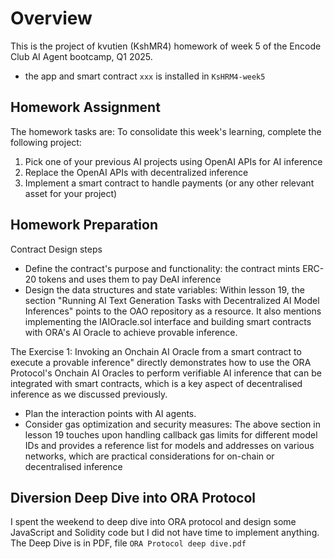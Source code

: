 # Overview
This is the project of kvutien (KshMR4) homework of week 5 of the Encode Club AI Agent bootcamp, Q1 2025. 
- the app and smart contract `xxx` is installed in `KsHRM4-week5`

## Homework Assignment
The homework tasks are:
To consolidate this week's learning, complete the following project:

1. Pick one of your previous AI projects using OpenAI APIs for AI inference
2. Replace the OpenAI APIs with decentralized inference
3. Implement a smart contract to handle payments (or any other relevant asset for your project)

## Homework Preparation
Contract Design steps
- Define the contract's purpose and functionality: the contract mints ERC-20 tokens and uses them to pay DeAI inference
- Design the data structures and state variables: Within lesson 19, the section "Running AI Text Generation Tasks with Decentralized AI Model Inferences" points to the OAO repository as a resource. It also mentions implementing the IAIOracle.sol interface and building smart contracts with ORA's AI Oracle to achieve provable inference.

The Exercise 1: Invoking an Onchain AI Oracle from a smart contract to execute a provable inference" directly demonstrates how to use the ORA Protocol's Onchain AI Oracles to perform verifiable AI inference that can be integrated with smart contracts, which is a key aspect of decentralised inference as we discussed previously.

- Plan the interaction points with AI agents.
- Consider gas optimization and security measures: The above section in lesson 19 touches upon handling callback gas limits for different model IDs and provides a reference list for models and addresses on various networks, which are practical considerations for on-chain or decentralised inference

## Diversion Deep Dive into ORA Protocol
I spent the weekend to deep dive into ORA protocol and design some JavaScript and Solidity code but I did not have time to implement anything. The Deep Dive is in PDF, file `ORA Protocol deep dive.pdf`